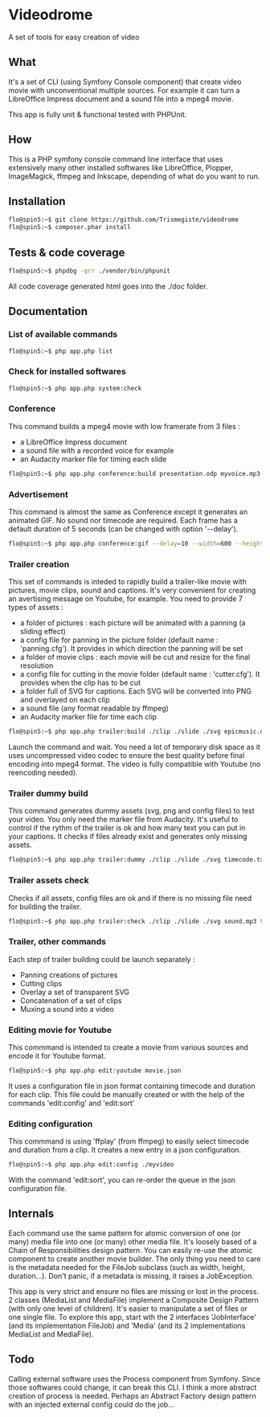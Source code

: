# Videodrome
A set of tools for easy creation of video

## What
It's a set of CLI (using Symfony Console component) that create video movie with unconventional multiple sources.
For example it can turn a LibreOffice Impress document and a sound file into a mpeg4 movie.

This app is fully unit & functional tested with PHPUnit.

## How
This is a PHP symfony console command line interface that uses extensively many other installed softwares
like LibreOffice, Plopper, ImageMagick, ffmpeg and Inkscape, depending of what do you want to run.

## Installation
```bash
flo@spin5:~$ git clone https://github.com/Trismegiste/videodrome
flo@spin5:~$ composer.phar install
```

## Tests & code coverage
```bash
flo@spin5:~$ phpdbg -qrr ./vendor/bin/phpunit
```
All code coverage generated html goes into the ./doc folder.

## Documentation

### List of available commands
```bash
flo@spin5:~$ php app.php list
```

### Check for installed softwares
```bash
flo@spin5:~$ php app.php system:check
```

### Conference
This command builds a mpeg4 movie with low framerate from 3 files :
* a LibreOffice Impress document
* a sound file with a recorded voice for example
* an Audacity marker file for timing each slide

```bash
flo@spin5:~$ php app.php conference:build presentation.odp myvoice.mp3 timecode.txt
```

### Advertisement
This command is almost the same as Conference except it generates an animated GIF. 
No sound nor timecode are required. Each frame has a default duration of 5 seconds (can be changed with option '--delay').

```bash
flo@spin5:~$ php app.php conference:gif --delay=10 --width=600 --height=400 presentation.odp
```

### Trailer creation
This set of commands is inteded to rapidly build a trailer-like movie with pictures, movie clips, sound and captions.
It's very convenient for creating an avertising message on Youtube, for example.
You need to provide 7 types of assets :
* a folder of pictures : each picture will be animated with a panning (a sliding effect)
* a config file for panning in the picture folder (default name : 'panning.cfg'). It provides in which direction the panning will be set
* a folder of movie clips : each movie will be cut and resize for the final resolution
* a config file for cutting in the movie folder (default name : 'cutter.cfg'). It provides when the clip has to be cut
* a folder full of SVG for captions. Each SVG will be converted into PNG and overlayed on each clip
* a sound file (any format readable by ffmpeg)
* an Audacity marker file for time each clip

```bash
flo@spin5:~$ php app.php trailer:build ./clip ./slide ./svg epicmusic.ogg timecode.txt
```

Launch the command and wait. You need a lot of temporary disk space as it uses uncompressed video codec to ensure
the best quality before final encoding into mpeg4 format. The video is fully compatible with Youtube (no reencoding needed).

### Trailer dummy build
This command generates dummy assets (svg, png and config files) to test your video. You only need the marker file from Audacity.
It's useful to control if the rythm of the trailer is ok and how many text you can put in your captions.
It checks if files already exist and generates only missing assets.

```bash
flo@spin5:~$ php app.php trailer:dummy ./clip ./slide ./svg timecode.txt
```

### Trailer assets check
Checks if all assets, config files are ok and if there is no missing file need for building the trailer.

```bash
flo@spin5:~$ php app.php trailer:check ./clip ./slide ./svg sound.mp3 timecode.txt
```

### Trailer, other commands
Each step of trailer building could be launch separately :
* Panning creations of pictures
* Cutting clips
* Overlay a set of transparent SVG
* Concatenation of a set of clips
* Muxing a sound into a video

### Editing movie for Youtube
This commmand is intended to create a movie from various sources and encode it for Youtube format.
```bash
flo@spin5:~$ php app.php edit:youtube movie.json
```

It uses a configuration file in json format containing timecode and duration for each clip. 
This file could be manually created or with the help of the commands 'edit:config' and 'edit:sort'

### Editing configuration
This commmand is using 'ffplay' (from ffmpeg) to easily select timecode and duration from a clip. It creates a new entry in a json configuration.
```bash
flo@spin5:~$ php app.php edit:config ./myvideo
```

With the command 'edit:sort', you can re-order the queue in the json configuration file.

## Internals
Each command use the same pattern for atomic conversion of one (or many) media file into one (or many) other media file.
It's loosely based of a Chain of Responsibilities design pattern. You can easily re-use the atomic component to create another movie builder.
The only thing you need to care is the metadata needed for the FileJob subclass (such as width, height, duration...).
Don't panic, if a metadata is missing, it raises a JobException.

This app is very strict and ensure no files are missing or lost in the process. 2 classes (MediaList and MediaFile) implement a
Composite Design Pattern (with only one level of children). It's easier to manipulate a set of files or one single file. To explore this app,
start wth the 2 interfaces 'JobInterface' (and its implementation FileJob) and 'Media' (and its 2 implementations MediaList and MediaFile).

## Todo
Calling external software uses the Process component from Symfony. Since those softwares could change, it can break this CLI.
I think a more abstract creation of process is needed.
Perhaps an Abstract Factory design pattern with an injected external config could do the job...